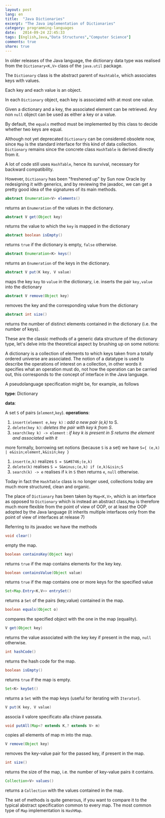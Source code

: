 ```yaml
---
layout: post
lang: en
title:  "Java Dictionaries"
excerpt: "The Java implementation of Dictionaries"
category: programming-languages
date:   2014-09-24 22:45:33
tags: [English,Java,"Data Structures","Computer Science"]
comments: true
share: true
---
```


In older releases of the Java language, the dictionary data type was realised from the `Dictionary<K,V>` class of the `java.util` package. 

The `Dictionary` class is the abstract parent of `Hashtable`, which associates keys with values. 

Each key and each value is an object. 

In each `Dictionary` object, each key is associated with at most one value. 

Given a dictionary and a key, the associated element can be retrieved. Any non `null` object can be used as either a key or a value. 

By default, the `equals` method must be implemented by this class to decide whether two keys are equal.

Although not yet deprecated `Dictionary` can be considered obsolete now, since `Map` is the standard interface for this kind of data collection. `Dictionary` remains since the concrete class `HashTable` is derived directly from it.

A lot of code still uses `HashTable`, hence its survival, necessary for backward compatibility.

However, `Dictionary` has been "freshened up" by Sun now Oracle by redesigning it with generics, and by reviewing the javadoc, we can get a pretty good idea of the signatures of its main methods.

```java 
abstract Enumeration<V> elements() 
```
returns an `Enumeration` of the values in the dictionary.

```java
abstract V get(Object key) 
```
returns the value to which the `key` is mapped in the dictionary

```java
abstract boolean isEmpty() 
```
returns `true` if the dictionary is empty, `false` otherwise.

```java
abstract Enumeration<K> keys() 
```
returns an `Enumeration` of the keys in the dictionary.

```java
abstract V put(K key, V value) 
```
maps the key `key` to `value` in the dictionary, i.e. inserts the pair `key,value` into the dictionary

```java
abstract V remove(Object key) 
```
removes the key and the corresponding value from the dictionary

```java
abstract int size() 
```
returns the number of distinct elements contained in the dictionary (i.e. the number of keys).


These are the classic methods of a generic data structure of the dictionary type, let's delve into the theoretical aspect by brushing up on some notions:

A dictionary is a collection of elements to which keys taken from a totally ordered universe are associated. The notion of a datatype is used to describe the operations of interest on a collection, in other words it specifies what an operation must do, not how the operation can be carried out, this corresponds to the concept of interface in the Java language.

A pseudolanguage specification might be, for example, as follows

**type**: 
Dictionary

**data**: 

A set `S` of pairs (`element`,`key`).
**operations**:

1. `insert(element e,key k)` : *add a new pair (e,k)* to S.
2. `delete(key k)`: *deletes the pair with key k from S*.
3. `search(key k) -> element` : *if key k is present in S returns the element and associated with it*

more formally, borrowing set notions (because `S` is a set) we have 
`S={ (e,k) | e&isin;element,k&isin;key }`

1. `insert(e,k)` realizes `S = S&#8746;(e,k)`
2. `delete(k)` realises `S = S&minus;(e,k) if (e,k)&isin;S`
3. `search(k) -> e` realises if `k` in `S` then returns `e`, `null` otherwise.
           
Today in fact the `HashTable` class is no longer used, collections today are much more structured, clean and organic.

The place of `Dictionary` has been taken by `Map<K,V>`, which is an interface as opposed to `Dictionary` which is instead an abstract class,`Map` is therefore much more flexible from the point of view of OOP, or at least the OOP adopted by the Java language (it inherits multiple interfaces only from the point of view of interfaces at release 7)

Referring to its javadoc we have the methods

```java
void clear()
```
empty the map.
```java
boolean containsKey(Object key)
```
returns `true` if the map contains elements for the key key.

```java
boolean containsValue(Object value)
```
returns `true` if the map contains one or more keys for the specified value

```java
Set<Map.Entry<K,V>> entrySet()
```
returns a `Set` of the pairs (key,value) contained in the map.

```java
boolean equals(Object o)
```
compares the specified object with the one in the map (equality).

```java
V get(Object key)
```
returns the value associated with the key key if present in the map, `null` otherwise.

```java
int hashCode()
```
returns the hash code for the map.

```java
boolean isEmpty()
```
returns `true` if the map is empty.

```java
Set<K> keySet()
```
returns a `Set` with the map keys (useful for iterating with `Iterator`).

```java
V put(K key, V value)
```
associa il valore specificato alla chiave passata.

```java
void putAll(Map<? extends K,? extends V> m)
```
copies all elements of map m into the map.

```java
V remove(Object key)
```
removes the key-value pair for the passed key, if present in the map.

```java
int size()
```
returns the size of the map, i.e. the number of key-value pairs it contains.

```java
Collection<V> values()
```
returns a `Collection` with the values contained in the map.

The set of methods is quite generous, if you want to compare it to the typical abstract specification common to every map.
The most common type of `Map` implementation is `HashMap`.


